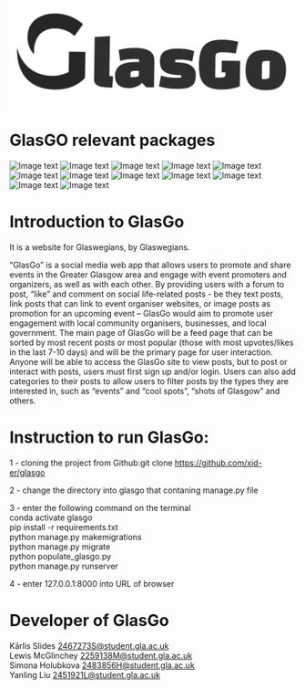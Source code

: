 ![Image text](https://github.com/xid-er/glasgo/blob/main/static/images/GlasGo-logo.jpeg)

# GlasGO relevant packages
![Image text](https://img.shields.io/badge/django-2.2.17-brightgreen.svg)
![Image text](https://img.shields.io/badge/pillow-8.1.2-green.svg)
![Image text](https://img.shields.io/badge/cffi-1.14.5-yellowgreen.svg)
![Image text](https://img.shields.io/badge/docker-4.3.1-yellow.svg)
![Image text](https://img.shields.io/badge/gitdb-4.0.5-orange.svg)
![Image text](https://img.shields.io/badge/idna-2.10-red.svg)
![Image text](https://img.shields.io/badge/pycparser-2.20-lightgrey.svg)
![Image text](https://img.shields.io/badge/pykwalify-1.7.0-blue.svg)
![Image text](https://img.shields.io/badge/requests-2.25.1-pink.svg)
![Image text](https://img.shields.io/badge/semver-2.13.0-brightgreen.svg)
![Image text](https://img.shields.io/badge/sqlparse-0.4.1-yellow.svg)
![Image text](https://img.shields.io/badge/urllib3-1.26.4-green.svg)

# Introduction to GlasGo
It is a website for Glaswegians, by Glaswegians.  

“GlasGo” is a social media web app that allows users to promote and share events in the Greater Glasgow area and engage with event promoters and organizers, as well as with each other. By providing users with a forum to post, “like” and comment on social life-related posts - be they text posts, link posts that can link to event organiser websites, or image posts as promotion for an upcoming event – GlasGo would aim to promote user engagement with local community organisers, businesses, and local government. The main page of GlasGo will be a feed page that can be sorted by most recent posts or most popular (those with most upvotes/likes in the last 7-10 days) and will be the primary page for user interaction. Anyone will be able to access the GlasGo site to view posts, but to post or interact with posts, users must first sign up and/or login. Users can also add categories to their posts to allow users to filter posts by the types they are interested in, such as “events” and “cool spots”, “shots of Glasgow” and others.

# Instruction to run GlasGo:

1 - cloning the project from Github:git clone https://github.com/xid-er/glasgo

2 - change the directory into glasgo that contaning manage.py file

3 - enter the following command on the terminal  
        conda activate glasgo  
        pip install -r requirements.txt  
			  python manage.py makemigrations  
			  python manage.py migrate  
		    python populate_glasgo.py  
		    python manage.py runserver  
		    
4 - enter 127.0.0.1:8000 into URL of browser  

# Developer of GlasGo
Kārlis Slides       2467273S@student.gla.ac.uk  
Lewis McGlinchey    2259138M@student.gla.ac.uk  
Simona Holubkova    2483856H@student.gla.ac.uk  
Yanling Liu         2451921L@student.gla.ac.uk  
